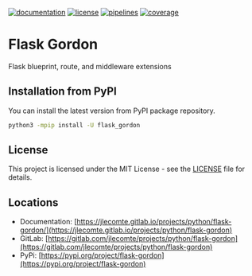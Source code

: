 [![documentation](https://img.shields.io/badge/documentation-html-informational)](https://jlecomte.gitlab.io/projects/python/flask-gordon)
[![license](https://img.shields.io/badge/license-MIT-brightgreen)](https://spdx.org/licenses/MIT.html)
[![pipelines](https://gitlab.com/jlecomte/projects/python/flask-gordon/badges/master/pipeline.svg)](https://gitlab.com/jlecomte/projects/python/flask-gordon/pipelines)
[![coverage](https://gitlab.com/jlecomte/projects/python/flask-gordon/badges/master/coverage.svg)](https://jlecomte.gitlab.io/projects/python/flask-gordon/coverage/index.html)

# Flask Gordon

Flask blueprint, route, and middleware extensions

## Installation from PyPI

You can install the latest version from PyPI package repository.

~~~bash
python3 -mpip install -U flask_gordon
~~~

## License

This project is licensed under the MIT License - see the [LICENSE](LICENSE) file for details.

## Locations

  * Documentation: [https://jlecomte.gitlab.io/projects/python/flask-gordon/](https://jlecomte.gitlab.io/projects/python/flask-gordon)
  * GitLab: [https://gitlab.com/jlecomte/projects/python/flask-gordon](https://gitlab.com/jlecomte/projects/python/flask-gordon)
  * PyPi: [https://pypi.org/project/flask-gordon](https://pypi.org/project/flask-gordon)
